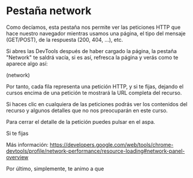 # Pestaña network

Como decíamos, esta pestaña nos permite ver las peticiones HTTP que hace nuestro navegador mientras usamos una página, el tipo del mensaje (GET/POST), de la respuesta (200, 404, ...), etc.

Si abres las DevTools después de haber cargado la página, la pestaña "Network" te saldrá vacía, si es así, refresca la página y verás como te aparece algo así:

(network)

Por tanto, cada fila representa una petición HTTP, y si te fijas, dejando el cursos encima de una petición te mostrará la URL completa del recurso.

Si haces clic en cualquiera de las peticiones podrás ver los contenidos del recurso y algunos detalles que no nos preocuparán en este curso.

Para cerrar el detalle de la petición puedes pulsar en el aspa.


Si te fijas

Más información: https://developers.google.com/web/tools/chrome-devtools/profile/network-performance/resource-loading#network-panel-overview


Por último, simplemente, te animo a que 
